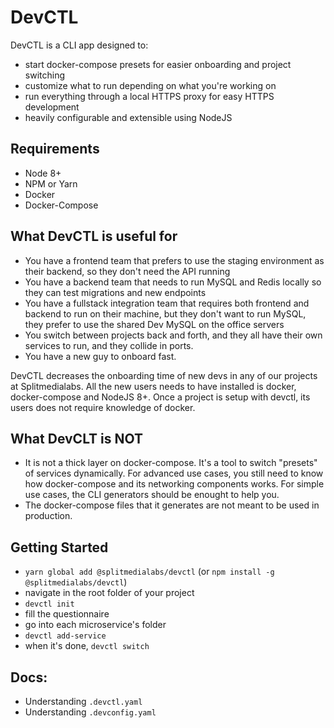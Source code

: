 # DevCTL

DevCTL is a CLI app designed to:

- start docker-compose presets for easier onboarding and project switching
- customize what to run depending on what you're working on
- run everything through a local HTTPS proxy for easy HTTPS development
- heavily configurable and extensible using NodeJS

## Requirements

- Node 8+
- NPM or Yarn
- Docker
- Docker-Compose

## What DevCTL is useful for

- You have a frontend team that prefers to use the staging environment as their backend, so they don't need the API running
- You have a backend team that needs to run MySQL and Redis locally so they can test migrations and new endpoints
- You have a fullstack integration team that requires both frontend and backend to run on their machine, but they don't want to run MySQL, they prefer to use the shared Dev MySQL on the office servers
- You switch between projects back and forth, and they all have their own services to run, and they collide in ports.
- You have a new guy to onboard fast.

DevCTL decreases the onboarding time of new devs in any of our projects at Splitmedialabs. All the new users needs to have installed is docker, docker-compose and NodeJS 8+. Once a project is setup with devctl, its users does not require knowledge of docker.

## What DevCLT is **NOT**

- It is not a thick layer on docker-compose. It's a tool to switch "presets" of services dynamically. For advanced use cases, you still need to know how docker-compose and its networking components works. For simple use cases, the CLI generators should be enought to help you.
- The docker-compose files that it generates are not meant to be used in production.

## Getting Started

- `yarn global add @splitmedialabs/devctl` (or `npm install -g @splitmedialabs/devctl`)
- navigate in the root folder of your project
- `devctl init`
- fill the questionnaire
- go into each microservice's folder
- `devctl add-service`
- when it's done, `devctl switch`

## Docs:

- Understanding `.devctl.yaml`
- Understanding `.devconfig.yaml`
